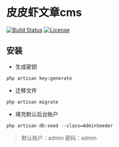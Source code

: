 # 皮皮虾文章cms

<p>
<a href="https://travis-ci.org/laravel/framework"><img src="https://travis-ci.org/laravel/framework.svg" alt="Build Status"></a>
<a href="https://packagist.org/packages/laravel/framework"><img src="https://img.shields.io/packagist/l/laravel/framework" alt="License"></a>
</p>

## 安装
- 生成密钥
```shell
php artisan key:generate
```

- 迁移文件
```shell
php artisan migrate
```
- 填充默认后台账户
```shell
php artisan db:seed --class=AdminSeeder
```
> 默认账户：admin 密码：admin
